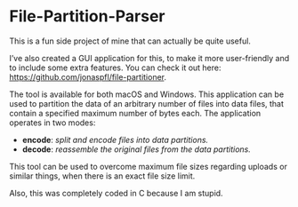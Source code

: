 # File-Partition-Parser

This is a fun side project of mine that can actually be quite useful.

I’ve also created a GUI application for this, to make it more user-friendly and to include some extra features.
You can check it out here: https://github.com/jonaspfl/file-partitioner.

The tool is available for both macOS and Windows.
This application can be used to partition the data of an arbitrary number of files into data files, that contain a specified maximum number of bytes each.
The application operates in two modes:
- **encode**: _split and encode files into data partitions._
- **decode**: _reassemble the original files from the data partitions._

This tool can be used to overcome maximum file sizes regarding uploads or similar things, when there is an exact file size limit.

Also, this was completely coded in C because I am stupid.

